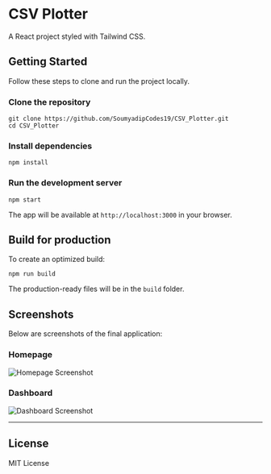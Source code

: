 # CSV Plotter

A React project styled with Tailwind CSS.

## Getting Started

Follow these steps to clone and run the project locally.

### Clone the repository

```
git clone https://github.com/SoumyadipCodes19/CSV_Plotter.git
cd CSV_Plotter
````

### Install dependencies

```
npm install
```

### Run the development server

```
npm start
```

The app will be available at `http://localhost:3000` in your browser.


## Build for production

To create an optimized build:

```
npm run build
```

The production-ready files will be in the `build` folder.


## Screenshots

Below are screenshots of the final application:

### Homepage

![Homepage Screenshot](./screenshots/homepage.png)

### Dashboard

![Dashboard Screenshot](./screenshots/dashboard.png)

---

## License

MIT License

